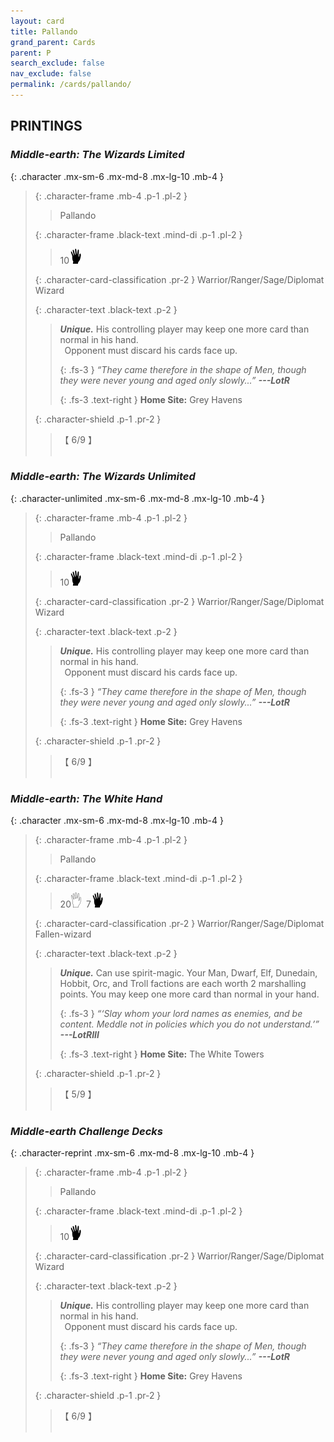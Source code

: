 ```yaml
---
layout: card
title: Pallando
grand_parent: Cards
parent: P
search_exclude: false
nav_exclude: false
permalink: /cards/pallando/
---
```


## PRINTINGS


### _Middle-earth: The Wizards Limited_

{: .character .mx-sm-6 .mx-md-8 .mx-lg-10 .mb-4 }
> {: .character-frame .mb-4 .p-1 .pl-2 }
> > <div class="card-mp"></div>
> > <div class="character-card-name">Pallando</div>
>
> {: .character-frame .black-text .mind-di .p-1 .pl-2 }
> > 10![](/assets/images/di.svg)
>
> {: .character-card-classification .pr-2 }
> Warrior/Ranger/Sage/Diplomat Wizard
>
> {: .character-text .black-text .p-2 }
> > _**Unique.**_ His controlling player may keep one more card than normal in his hand. <br>&ensp;Opponent must discard his cards face up. 
> > 
> > {: .fs-3 } 
> > _“They came therefore in the shape of Men, though they were never young and aged only slowly...”_ ***---&#65279;LotR***  
> > 
> > {: .fs-3 .text-right } 
> > **Home Site:** Grey Havens 
>
> {: .character-shield .p-1 .pr-2 }
> > <div class="card-shield">【 6/9 】</div>
> > <div class="card-corruption">&nbsp;</div>

### _Middle-earth: The Wizards Unlimited_

{: .character-unlimited .mx-sm-6 .mx-md-8 .mx-lg-10 .mb-4 }
> {: .character-frame .mb-4 .p-1 .pl-2 }
> > <div class="card-mp"></div>
> > <div class="character-card-name">Pallando</div>
>
> {: .character-frame .black-text .mind-di .p-1 .pl-2 }
> > 10![](/assets/images/di.svg)
>
> {: .character-card-classification .pr-2 }
> Warrior/Ranger/Sage/Diplomat Wizard
>
> {: .character-text .black-text .p-2 }
> > _**Unique.**_ His controlling player may keep one more card than normal in his hand. <br>&ensp;Opponent must discard his cards face up. 
> > 
> > {: .fs-3 } 
> > _“They came therefore in the shape of Men, though they were never young and aged only slowly...”_ ***---&#65279;LotR***  
> > 
> > {: .fs-3 .text-right } 
> > **Home Site:** Grey Havens 
>
> {: .character-shield .p-1 .pr-2 }
> > <div class="card-shield">【 6/9 】</div>
> > <div class="card-corruption">&nbsp;</div>

### _Middle-earth: The White Hand_

{: .character .mx-sm-6 .mx-md-8 .mx-lg-10 .mb-4 }
> {: .character-frame .mb-4 .p-1 .pl-2 }
> > <div class="card-mp"></div>
> > <div class="character-card-name">Pallando</div>
>
> {: .character-frame .black-text .mind-di .p-1 .pl-2 }
> > 20![](/assets/images/GI.svg)&ensp;7![](/assets/images/di.svg)
>
> {: .character-card-classification .pr-2 }
> Warrior/Ranger/Sage/Diplomat Fallen-wizard
>
> {: .character-text .black-text .p-2 }
> > _**Unique.**_ Can use spirit-magic. Your Man, Dwarf, Elf, Dunedain, Hobbit, Orc, and Troll factions are each worth 2 marshalling points. You may keep one more card than normal in your hand. 
> > 
> > {: .fs-3 } 
> > _“‘Slay whom your lord names as enemies, and be content. Meddle not in policies which you do not understand.’”_ ***---&#65279;LotRIII***  
> > 
> > {: .fs-3 .text-right } 
> > **Home Site:** The White Towers 
>
> {: .character-shield .p-1 .pr-2 }
> > <div class="card-shield">【 5/9 】</div>
> > <div class="card-corruption">&nbsp;</div>

### _Middle-earth Challenge Decks_

{: .character-reprint .mx-sm-6 .mx-md-8 .mx-lg-10 .mb-4 }
> {: .character-frame .mb-4 .p-1 .pl-2 }
> > <div class="card-mp"></div>
> > <div class="character-card-name">Pallando</div>
>
> {: .character-frame .black-text .mind-di .p-1 .pl-2 }
> > 10![](/assets/images/di.svg)
>
> {: .character-card-classification .pr-2 }
> Warrior/Ranger/Sage/Diplomat Wizard
>
> {: .character-text .black-text .p-2 }
> > _**Unique.**_ His controlling player may keep one more card than normal in his hand. <br>&ensp;Opponent must discard his cards face up. 
> > 
> > {: .fs-3 } 
> > _“They came therefore in the shape of Men, though they were never young and aged only slowly...”_ ***---&#65279;LotR***  
> > 
> > {: .fs-3 .text-right } 
> > **Home Site:** Grey Havens 
>
> {: .character-shield .p-1 .pr-2 }
> > <div class="card-shield">【 6/9 】</div>
> > <div class="card-corruption">&nbsp;</div>
